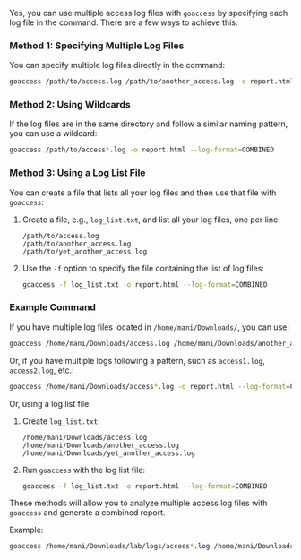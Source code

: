 Yes, you can use multiple access log files with `goaccess` by specifying each log file in the command. There are a few ways to achieve this:

### Method 1: Specifying Multiple Log Files

You can specify multiple log files directly in the command:
```bash
goaccess /path/to/access.log /path/to/another_access.log -o report.html --log-format=COMBINED
```

### Method 2: Using Wildcards

If the log files are in the same directory and follow a similar naming pattern, you can use a wildcard:
```bash
goaccess /path/to/access*.log -o report.html --log-format=COMBINED
```

### Method 3: Using a Log List File

You can create a file that lists all your log files and then use that file with `goaccess`:
1. Create a file, e.g., `log_list.txt`, and list all your log files, one per line:
   ```plaintext
   /path/to/access.log
   /path/to/another_access.log
   /path/to/yet_another_access.log
   ```

2. Use the `-f` option to specify the file containing the list of log files:
   ```bash
   goaccess -f log_list.txt -o report.html --log-format=COMBINED
   ```

### Example Command

If you have multiple log files located in `/home/mani/Downloads/`, you can use:
```bash
goaccess /home/mani/Downloads/access.log /home/mani/Downloads/another_access.log -o report.html --log-format=COMBINED
```

Or, if you have multiple logs following a pattern, such as `access1.log`, `access2.log`, etc.:
```bash
goaccess /home/mani/Downloads/access*.log -o report.html --log-format=COMBINED
```

Or, using a log list file:
1. Create `log_list.txt`:
   ```plaintext
   /home/mani/Downloads/access.log
   /home/mani/Downloads/another_access.log
   /home/mani/Downloads/yet_another_access.log
   ```

2. Run `goaccess` with the log list file:
   ```bash
   goaccess -f log_list.txt -o report.html --log-format=COMBINED
   ```

These methods will allow you to analyze multiple access log files with `goaccess` and generate a combined report.



Example:

```bash
goaccess /home/mani/Downloads/lab/logs/access*.log /home/mani/Downloads/lab/logs/access.log.* -o report.html --log-format=COMBINED
```